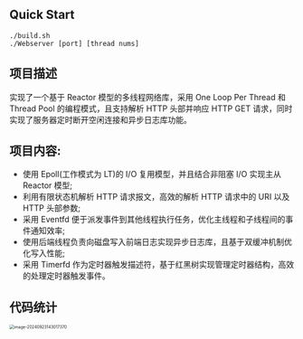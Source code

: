 ## Quick Start

```shell
./build.sh
./Webserver [port] [thread nums]
```



## 项目描述

实现了一个基于 Reactor 模型的多线程网络库，采用 One Loop Per Thread 和 Thread Pool 的编程模式，且支持解析 HTTP 头部并响应 HTTP GET 请求，同时实现了服务器定时断开空闲连接和异步日志库功能。  
## 项目内容:
- 使用 Epoll(工作模式为 LT)的 I/O 复用模型，并且结合非阻塞 I/O 实现主从 Reactor 模型;
- 利用有限状态机解析 HTTP 请求报文，高效的解析 HTTP 请求中的 URI 以及 HTTP 头部参数;
- 采用 Eventfd 便于派发事件到其他线程执行任务，优化主线程和子线程间的事件通知效率;
- 使用后端线程负责向磁盘写入前端日志实现异步日志库，且基于双缓冲机制优化写入性能;
- 采用 Timerfd 作为定时器触发描述符，基于红黑树实现管理定时器结构，高效的处理定时器触发事件。

## 代码统计

<img src="/Users/weizhihao/Library/Application Support/typora-user-images/image-20240923143017370.png" alt="image-20240923143017370" style="zoom:50%;" />